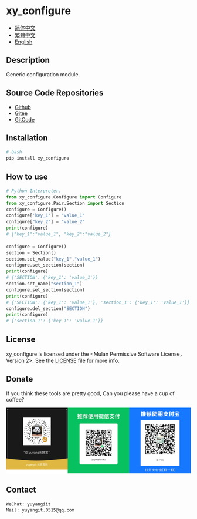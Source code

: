 # xy_configure

- [简体中文](../README.md)
- [繁體中文](README.zh-hant.md)
- [English](README.en.md)

## Description

Generic configuration module.


## Source Code Repositories

- <a href="https://github.com/xy-base/xy_configure.git" target="_blank">Github</a>  
- <a href="https://gitee.com/xy-opensource/xy_configure.git" target="_blank">Gitee</a>  
- <a href="https://gitcode.com/xy-opensource/xy_configure.git" target="_blank">GitCode</a>  

## Installation

```bash
# bash
pip install xy_configure
```

## How to use

```python
# Python Interpreter.
from xy_configure.Configure import Configure
from xy_configure.Pair.Section import Section
configure = Configure() 
configure['key_1'] = "value_1"
configure["key_2"] = "value_2"
print(configure)
# {"key_1":"value_1", "key_2":"value_2"}

configure = Configure() 
section = Section()
section.set_value("key_1","value_1")
configure.set_section(section)
print(configure)
# {'SECTION': {'key_1': 'value_1'}}
section.set_name("section_1")
configure.set_section(section)
print(configure)
# {'SECTION': {'key_1': 'value_1'}, 'section_1': {'key_1': 'value_1'}}
configure.del_section("SECTION")
print(configure)
# {'section_1': {'key_1': 'value_1'}}

```

## License
xy_configure is licensed under the <Mulan Permissive Software License，Version 2>. See the [LICENSE](../LICENSE) file for more info.

## Donate

If you think these tools are pretty good, Can you please have a cup of coffee?  

![Pay-Total](./Pay-Total.png)  


## Contact

```
WeChat: yuyangiit
Mail: yuyangit.0515@qq.com
```